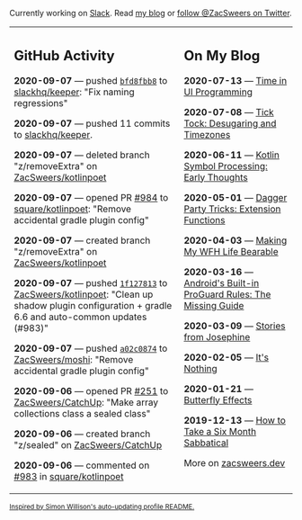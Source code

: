 Currently working on [Slack](https://slack.com/). Read [my blog](https://zacsweers.dev/) or [follow @ZacSweers on Twitter](https://twitter.com/ZacSweers).

<table><tr><td valign="top" width="60%">

## GitHub Activity
<!-- githubActivity starts -->
**2020-09-07** — pushed [`bfd8fbb8`](https://github.com/slackhq/keeper/commit/bfd8fbb881dbfeab1ad8242e36a637a266c2c575) to [slackhq/keeper](https://api.github.com/repos/slackhq/keeper): "Fix naming regressions"

**2020-09-07** — pushed 11 commits to [slackhq/keeper](https://api.github.com/repos/slackhq/keeper).

**2020-09-07** — deleted branch "z/removeExtra" on [ZacSweers/kotlinpoet](https://api.github.com/repos/ZacSweers/kotlinpoet)

**2020-09-07** — opened PR [#984](https://api.github.com/repos/square/kotlinpoet/pulls/984) to [square/kotlinpoet](https://api.github.com/repos/square/kotlinpoet): "Remove accidental gradle plugin config"

**2020-09-07** — created branch "z/removeExtra" on [ZacSweers/kotlinpoet](https://api.github.com/repos/ZacSweers/kotlinpoet)

**2020-09-07** — pushed [`1f127813`](https://github.com/ZacSweers/kotlinpoet/commit/1f127813532aba3e0249f24fd1756f74370390b0) to [ZacSweers/kotlinpoet](https://api.github.com/repos/ZacSweers/kotlinpoet): "Clean up shadow plugin configuration + gradle 6.6 and auto-common updates (#983)"

**2020-09-07** — pushed [`a02c0874`](https://github.com/ZacSweers/moshi/commit/a02c0874ad8d909c2b354901a0a4aca8d870ac0d) to [ZacSweers/moshi](https://api.github.com/repos/ZacSweers/moshi): "Remove accidental gradle plugin config"

**2020-09-06** — opened PR [#251](https://api.github.com/repos/ZacSweers/CatchUp/pulls/251) to [ZacSweers/CatchUp](https://api.github.com/repos/ZacSweers/CatchUp): "Make array collections class a sealed class"

**2020-09-06** — created branch "z/sealed" on [ZacSweers/CatchUp](https://api.github.com/repos/ZacSweers/CatchUp)

**2020-09-06** — commented on [#983](https://github.com/square/kotlinpoet/pull/983#issuecomment-687912446) in [square/kotlinpoet](https://api.github.com/repos/square/kotlinpoet)
<!-- githubActivity ends -->
</td><td valign="top" width="40%">

## On My Blog
<!-- blog starts -->
**2020-07-13** — [Time in UI Programming](https://www.zacsweers.dev/time-in-ui/)

**2020-07-08** — [Tick Tock: Desugaring and Timezones](https://www.zacsweers.dev/ticktock-desugaring-timezones/)

**2020-06-11** — [Kotlin Symbol Processing: Early Thoughts](https://www.zacsweers.dev/kotlin-symbol-processor-early-thoughts/)

**2020-05-01** — [Dagger Party Tricks: Extension Functions](https://www.zacsweers.dev/dagger-party-tricks-extension-functions/)

**2020-04-03** — [Making My WFH Life Bearable](https://www.zacsweers.dev/making-wfh-life-bearable/)

**2020-03-16** — [Android's Built-in ProGuard Rules: The Missing Guide](https://www.zacsweers.dev/android-proguard-rules/)

**2020-03-09** — [Stories from Josephine](https://www.zacsweers.dev/stories-from-josephine/)

**2020-02-05** — [It's Nothing](https://www.zacsweers.dev/its-nothing/)

**2020-01-21** — [Butterfly Effects](https://www.zacsweers.dev/butterfly-effects/)

**2019-12-13** — [How to Take a Six Month Sabbatical](https://www.zacsweers.dev/how-to-take-a-six-month-sabbatical/)
<!-- blog ends -->
More on [zacsweers.dev](https://zacsweers.dev/)
</td></tr></table>

<sub><a href="https://simonwillison.net/2020/Jul/10/self-updating-profile-readme/">Inspired by Simon Willison's auto-updating profile README.</a></sub>